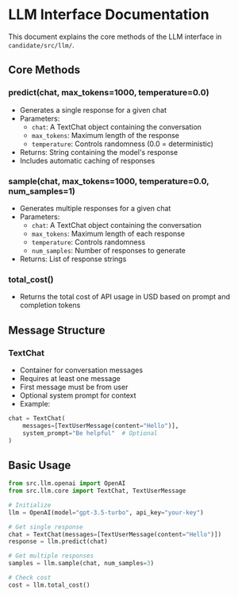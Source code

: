# LLM Interface Documentation

This document explains the core methods of the LLM interface in `candidate/src/llm/`.

## Core Methods

### predict(chat, max_tokens=1000, temperature=0.0)
- Generates a single response for a given chat
- Parameters:
  - `chat`: A TextChat object containing the conversation
  - `max_tokens`: Maximum length of the response
  - `temperature`: Controls randomness (0.0 = deterministic)
- Returns: String containing the model's response
- Includes automatic caching of responses

### sample(chat, max_tokens=1000, temperature=0.0, num_samples=1)
- Generates multiple responses for a given chat
- Parameters:
  - `chat`: A TextChat object containing the conversation
  - `max_tokens`: Maximum length of each response
  - `temperature`: Controls randomness
  - `num_samples`: Number of responses to generate
- Returns: List of response strings

### total_cost()
- Returns the total cost of API usage in USD based on prompt and completion tokens

## Message Structure

### TextChat
- Container for conversation messages
- Requires at least one message
- First message must be from user
- Optional system prompt for context
- Example:
```python
chat = TextChat(
    messages=[TextUserMessage(content="Hello")],
    system_prompt="Be helpful"  # Optional
)
```

## Basic Usage

```python
from src.llm.openai import OpenAI
from src.llm.core import TextChat, TextUserMessage

# Initialize
llm = OpenAI(model="gpt-3.5-turbo", api_key="your-key")

# Get single response
chat = TextChat(messages=[TextUserMessage(content="Hello")])
response = llm.predict(chat)

# Get multiple responses
samples = llm.sample(chat, num_samples=3)

# Check cost
cost = llm.total_cost()
